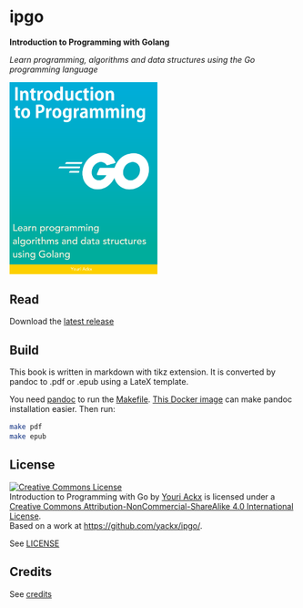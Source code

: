 # ipgo

**Introduction to Programming with Golang**

_Learn programming, algorithms and data structures using the Go programming language_

<img src="https://raw.githubusercontent.com/yackx/ipgo/main/content/cover.png" width="260">

## Read

Download the [latest release](https://github.com/yackx/ipgo/releases)

## Build

This book is written in markdown with tikz extension. It is converted by pandoc to .pdf or .epub using a LateX template.

You need [pandoc](https://pandoc.org/) to run the [Makefile](). [This Docker image](https://github.com/yackx/pandoc-docker)  can make pandoc installation easier. Then run:

```bash
make pdf
make epub
```

## License

<a rel="license" href="http://creativecommons.org/licenses/by-nc-sa/4.0/"><img alt="Creative Commons License" style="border-width:0" src="https://i.creativecommons.org/l/by-nc-sa/4.0/88x31.png" /></a><br /><span xmlns:dct="http://purl.org/dc/terms/" href="http://purl.org/dc/dcmitype/Text" property="dct:title" rel="dct:type">Introduction to Programming with Go</span> by <a xmlns:cc="http://creativecommons.org/ns#" href="https://sugoi.be/" property="cc:attributionName" rel="cc:attributionURL">Youri Ackx</a> is licensed under a <a rel="license" href="http://creativecommons.org/licenses/by-nc-sa/4.0/">Creative Commons Attribution-NonCommercial-ShareAlike 4.0 International License</a>.<br />Based on a work at <a xmlns:dct="http://purl.org/dc/terms/" href="https://github.com/yackx/ipgo/" rel="dct:source">https://github.com/yackx/ipgo/</a>.

See [LICENSE]()

## Credits

See [credits](content/appendixes/credits.md)
